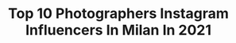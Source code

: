 ---
title: Top 10 Photographers Instagram Influencers In Milan In 2021
description: >-
  Find top photographers Instagram influencers in Milan in 2021. Most popular hashtags: #milano #italy #photography.
platform: Instagram
hits: 337
text_top: See the best Instagram accounts on inBeat.
text_bottom: Our search engine holds 337 Instagram influencers like this in Milan, Italy for you to work with.
profiles:
  - username: "dagojournal"
    fullname: >-
      Gabriele D'Agostino🎥🎬🇬🇧
    bio: >-
      Director/photographer Milan/London Represented by @BOLD_Management
    location: "Italy"
    followers: 18492
    engagement: 501
    commentsToLikes: 0.045293
    id: ck5c9srj3c1u70i11f1q6qpcc
    verified: false
    hashtags: "#selfportrait, #sicilia, #comingsoon, #casa"
  - username: "francescoanglanifp"
    fullname: >-
      Francesco Anglani
    bio: >-
      Photographer Milano francescoanglanifp@gmail.com
    location: "Italy"
    followers: 46308
    engagement: 310
    commentsToLikes: 0.018085
    id: ck6ug6mzc17yc0j7132tofo0a
    verified: false
    hashtags: "#model, #fashion, #milan, #styling"
  - username: "marcogiulianoph"
    fullname: >-
      Marco Giuliano
    bio: >-
      Founder and Creative director of @nastymagazine. Photographer. Milan.
    location: "Italy"
    followers: 33198
    engagement: 292
    commentsToLikes: 0.009006
    id: ck0w739bhbjay0i19s8dhqirb
    verified: false
    hashtags: ""
  - username: "donatellaliguori"
    fullname: >-
      Donatella Liguori
    bio: >-
      I SHOOT PEOPLE Moodboard of my life: @light_300dpi Photographer | Milan | 📩donatellaliguori1@gmail.com |
    location: "Italy"
    followers: 4886
    engagement: 339
    commentsToLikes: 0.042457
    id: ck6tsi4bx4w3j0j710ltktwsh
    verified: false
    hashtags: ""
  - username: "alexandramasciaph"
    fullname: >-
      Alexandra Mascia
    bio: >-
      Italian photographer. Milano~Sardinia alexandramascia@gmail.com
    location: "Italy"
    followers: 6716
    engagement: 420
    commentsToLikes: 0.020461
    id: ck13496f6vbx30i19z716owgn
    verified: false
    hashtags: "#endlessfaces, #howitalyfeels, #ladolcevita, #mediterraneanlife"
  - username: "a.nyaph"
    fullname: >-
      Aɴʏᴀ ﹣ Pʜᴏᴛᴏᴋᴜ̈ɴsᴛʟᴇʀɪɴ
    bio: >-
      | 👉🏼𝓟𝓮𝓻𝓼𝓸𝓷𝓪𝓵: @a.nya16 | |🏐volleyball 🏰history ✈️travel🏚urbex | |📍Bᴀsᴇᴅ ɪɴ Sᴡɪᴛᴢᴇʀʟᴀɴᴅ🇨🇭| |❣️Gᴇʀᴍᴀɴ origin🇩🇪 | ヅ Here&There |
    location: "Italy"
    followers: 31709
    engagement: 17
    commentsToLikes: 0.007403
    id: ck13aqmdlroul0i19zyhhvfoo
    verified: false
    hashtags: "#sportphotography, #france, #coronavirusitaly, #final"
  - username: "flor___ina"
    fullname: >-
      🌻 Florina
    bio: >-
      • 📚 Unibo • ♐️ 12/12/1996
    location: "Italy"
    followers: 3761
    engagement: 1465
    commentsToLikes: 0.032408
    id: ck5c9xe9vcb6k0i11rke7riqw
    verified: false
    hashtags: "#model, #shooting, #foto, #fotografia"
  - username: "ig_milano_"
    fullname: >-
      IG ⊕ MILANO ® 🇮🇹
    bio: >-
      ⊕ OFFICIAL INSTAGRAM COMMUNITY ᵀᴴᴱ’ᴼᴿᴵᴳᴵᴻᴬᴸ ┅┅┅┅┅┅ ⊙ One World ⊕ One Award ⊙ #ig_milano ⊙ Local Manager e Area Manager Nord Italia @_isabeau_
    location: "Italy"
    followers: 37613
    engagement: 339
    commentsToLikes: 0.008601
    id: ck0w0fprfdypd0i19kxetfp82
    verified: false
    hashtags: "#ilikeitaly, #igworldclub, #exploreitaly, #beautifuldestinations"
  - username: "giomaphoto"
    fullname: >-
      Giovanni Malandrino
    bio: >-
      📸 Ballet Photographer📍Milan, Italy 🇮🇹 💁‍♀️Street portraits for Ballet Dancers ⛔️ Only my photos #dancephotography ℹ️👇🏻DM ✍🏻 for collaborations
    location: "Italy"
    followers: 55452
    engagement: 461
    commentsToLikes: 0.031710
    id: ck8t2694jyavx0j7822lrusse
    verified: false
    hashtags: "#balletposition, #nikonambassador, #balletphoto, #ballet"
  - username: "alvarobeamud"
    fullname: >-
      Alvaro Beamud Cortes
    bio: >-
      Fashion Photographer Paris|Milan Represented by @interlude_project
    location: "Italy"
    followers: 31351
    engagement: 351
    commentsToLikes: 0.021525
    id: ck0ty8ku1lx460i191k9759rn
    verified: false
    hashtags: "#mexico, #blackouttuesday"
---
